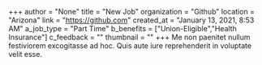 +++
author = "None"
title = "New Job"
organization = "Github"
location = "Arizona"
link = "https://github.com"
created_at = "January 13, 2021, 8:53 AM"
a_job_type = "Part Time"
b_benefits = ["Union-Eligible","Health Insurance"]
c_feedback = ""
thumbnail = ""
+++
Me non paenitet nullum festiviorem excogitasse ad hoc. Quis aute iure reprehenderit in voluptate velit esse.